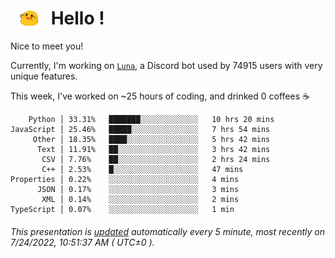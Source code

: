 <h1>   <img src="./spoinky.gif" style="vertical-align:middle;" width="30px">   Hello ! </h1>

Nice to meet you!

Currently, I'm working on <a href='https://github.com/Asgarrrr/Luna'>`Luna`</a>, a Discord bot used by 74915 users with very unique features.

This week, I've worked on ~25 hours of coding, and drinked 0 coffees ☕

```
    Python │ 33.31%   ███████░░░░░░░░░░░░░   10 hrs 20 mins
JavaScript │ 25.46%   █████░░░░░░░░░░░░░░░   7 hrs 54 mins
     Other │ 18.35%   ████░░░░░░░░░░░░░░░░   5 hrs 42 mins
      Text │ 11.91%   ██░░░░░░░░░░░░░░░░░░   3 hrs 42 mins
       CSV │ 7.76%    ██░░░░░░░░░░░░░░░░░░   2 hrs 24 mins
       C++ │ 2.53%    █░░░░░░░░░░░░░░░░░░░   47 mins
Properties │ 0.22%    ░░░░░░░░░░░░░░░░░░░░   4 mins
      JSON │ 0.17%    ░░░░░░░░░░░░░░░░░░░░   3 mins
       XML │ 0.14%    ░░░░░░░░░░░░░░░░░░░░   2 mins
TypeScript │ 0.07%    ░░░░░░░░░░░░░░░░░░░░   1 min
```

###### This presentation is [updated](https://github.com/Asgarrrr) automatically every 5 minute, most recently on 7/24/2022, 10:51:37 AM ( UTC±0 ).